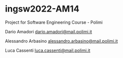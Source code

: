 # ingsw2022-AM14
Project for Software Engineering Course - Polimi

Dario Amadori dario.amadori@mail.polimi.it

Alessandro Arbasino alessandro.arbasino@mail.polimi.it

Luca Cassenti luca.cassenti@mail.polimi.it